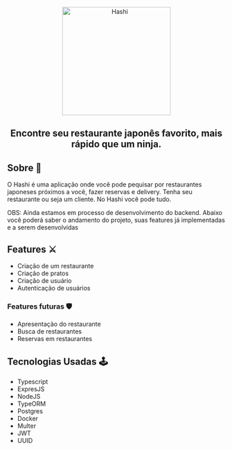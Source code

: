 <p align="center">
  <img src="https://ik.imagekit.io/am6iypeh5w/Hashi-logo_XOF3KBq0p.svg" width="250px" alt="Hashi" />
  <h2 align="center">Encontre seu restaurante japonês favorito, mais rápido que um ninja.</h2>
</p>

## Sobre 📖
O Hashi é uma aplicação onde você pode pequisar por restaurantes japoneses próximos a você, fazer reservas e delivery. Tenha seu restaurante ou seja um cliente.
No Hashi você pode tudo. 

OBS: Ainda estamos em processo de desenvolvimento do backend. Abaixo você poderá saber o andamento do projeto, suas features já implementadas e a serem desenvolvidas

## Features ⚔️

- Criação de um restaurante
- Criação de pratos 
- Criação de usuário 
- Autenticação de usuários 

### Features futuras 🛡 

- Apresentação do restaurante 
- Busca de restaurantes 
- Reservas em restaurantes 

## Tecnologias Usadas 🕹 

- Typescript 
- ExpresJS
- NodeJS
- TypeORM
- Postgres
- Docker 
- Multer 
- JWT 
- UUID

## 

